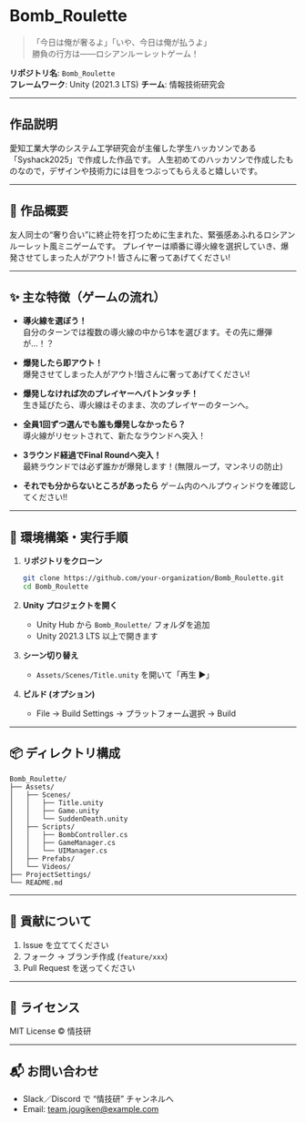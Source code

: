# Bomb_Roulette

> 「今日は俺が奢るよ」「いや、今日は俺が払うよ」  
> 勝負の行方は――ロシアンルーレットゲーム！

**リポジトリ名**: `Bomb_Roulette`  
**フレームワーク**: Unity (2021.3 LTS)
**チーム**: 情報技術研究会

---

## 作品説明

愛知工業大学のシステム工学研究会が主催した学生ハッカソンである「Syshack2025」で作成した作品です。
人生初めてのハッカソンで作成したものなので，デザインや技術力には目をつぶってもらえると嬉しいです。

---

## 📖 作品概要

友人同士の“奢り合い”に終止符を打つために生まれた、緊張感あふれるロシアンルーレット風ミニゲームです。
プレイヤーは順番に導火線を選択していき、爆発させてしまった人がアウト!
皆さんに奢ってあげてください!

---

## ✨ 主な特徴（ゲームの流れ）

- **導火線を選ぼう！**  
  自分のターンでは複数の導火線の中から1本を選びます。その先に爆弾が…！？

- **爆発したら即アウト！**  
  爆発させてしまった人がアウト!皆さんに奢ってあげてください!

- **爆発しなければ次のプレイヤーへバトンタッチ！**  
  生き延びたら、導火線はそのまま、次のプレイヤーのターンへ。

- **全員1回ずつ選んでも誰も爆発しなかったら？**  
  導火線がリセットされて、新たなラウンドへ突入！

- **3ラウンド経過でFinal Roundへ突入！**  
  最終ラウンドでは必ず誰かが爆発します！(無限ループ，マンネリの防止)

- **それでも分からないところがあったら**
  ゲーム内のヘルプウィンドウを確認してください!!

---

## 🚀 環境構築・実行手順

1. **リポジトリをクローン**  
   ```bash
   git clone https://github.com/your-organization/Bomb_Roulette.git
   cd Bomb_Roulette
   ```
   
2. **Unity プロジェクトを開く**  
   - Unity Hub から `Bomb_Roulette/` フォルダを追加  
   - Unity 2021.3 LTS 以上で開きます
      
3. **シーン切り替え**  
   - `Assets/Scenes/Title.unity` を開いて「再生 ▶︎」
     
4. **ビルド (オプション)**  
   - File → Build Settings → プラットフォーム選択 → Build  

---

## 📦 ディレクトリ構成

```
Bomb_Roulette/
├── Assets/
│   ├── Scenes/
│   │   ├── Title.unity
│   │   ├── Game.unity
│   │   └── SuddenDeath.unity
│   ├── Scripts/
│   │   ├── BombController.cs
│   │   ├── GameManager.cs
│   │   └── UIManager.cs
│   ├── Prefabs/
│   └── Videos/
├── ProjectSettings/
└── README.md
```

---

## 🤝 貢献について

1. Issue を立ててください  
2. フォーク → ブランチ作成 (`feature/xxx`)  
3. Pull Request を送ってください  

---

## 📝 ライセンス

MIT License © 情技研

---

## 📬 お問い合わせ

- Slack／Discord で “情技研” チャンネルへ  
- Email: team.jougiken@example.com  
